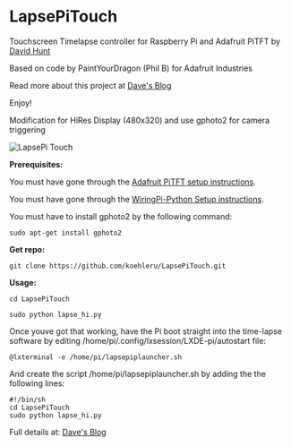 LapsePiTouch
============

Touchscreen Timelapse controller for Raspberry Pi and Adafruit PiTFT by [David Hunt](http://www.davidhunt.ie) 

Based on code by PaintYourDragon (Phil B) for Adafruit Industries

Read more about this project at [Dave's Blog](http://www.davidhunt.ie/?p=3349)

Enjoy!

Modification for HiRes Display (480x320) and use gphoto2 for camera triggering

![LapsePi Touch](http://i.imgur.com/6lUPMah.png?1)

**Prerequisites:**

You must have gone through the [Adafruit PiTFT setup instructions](https://learn.adafruit.com/adafruit-pitft-3-dot-5-touch-screen-for-raspberry-pi).

You must have gone through the [WiringPi-Python Setup instructions](https://github.com/WiringPi/WiringPi-Python).

You must have to install gphoto2 by the following command:
	
	sudo apt-get install gphoto2

**Get repo:**
    
    git clone https://github.com/koehleru/LapsePiTouch.git
    
    
**Usage:**

    cd LapsePiTouch

    sudo python lapse_hi.py
	
Once youve got that working, have the Pi boot straight into the time-lapse software by editing /home/pi/.config/lxsession/LXDE-pi/autostart file:

	@lxterminal -e /home/pi/lapsepiplauncher.sh

And create the script /home/pi/lapsepiplauncher.sh by adding the the following lines:

	#!/bin/sh
	cd LapsePiTouch
	sudo python lapse_hi.py

Full details at: [Dave's Blog](http://www.davidhunt.ie/?p=3349)
